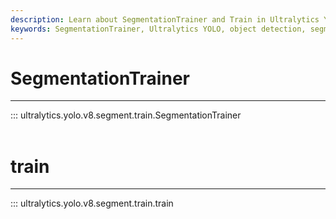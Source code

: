```yaml
---
description: Learn about SegmentationTrainer and Train in Ultralytics YOLO v8 for efficient object detection models. Improve your training with Ultralytics Docs.
keywords: SegmentationTrainer, Ultralytics YOLO, object detection, segmentation, train, tutorial, guide, code examples
---
```


# SegmentationTrainer
---
::: ultralytics.yolo.v8.segment.train.SegmentationTrainer
<br><br>

# train
---
::: ultralytics.yolo.v8.segment.train.train
<br><br>
